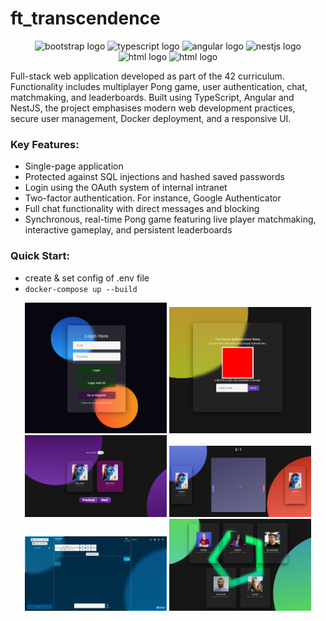 # ft_transcendence
<div align="center">
	<img src="https://cdn.jsdelivr.net/gh/devicons/devicon/icons/bootstrap/bootstrap-original.svg" height="30" alt="bootstrap  logo"  />
	<img src="https://cdn.jsdelivr.net/gh/devicons/devicon/icons/typescript/typescript-original.svg" height="30" alt="typescript  logo"  />
	<img src="https://cdn.jsdelivr.net/gh/devicons/devicon/icons/angularjs/angularjs-original.svg" height="30" alt="angular  logo"  />
	<img src="https://cdn.jsdelivr.net/gh/devicons/devicon/icons/nestjs/nestjs-original.svg" height="30" alt="nestjs  logo"  />
	<img src="https://cdn.jsdelivr.net/gh/devicons/devicon/icons/html5/html5-original.svg" height="30" alt="html  logo"  />
	<img src="https://cdn.jsdelivr.net/gh/devicons/devicon/icons/docker/docker-original.svg" height="30" alt="html  logo"  />
</div>

Full-stack web application developed as part of the 42 curriculum. Functionality includes multiplayer Pong game, user authentication, chat, matchmaking, and leaderboards. 
Built using TypeScript, Angular and NestJS, the project emphasises modern web development practices, secure user management, Docker deployment, and a responsive UI.

### Key Features:
 - Single-page application
 - Protected against SQL injections and hashed saved passwords
 - Login using the OAuth system of internal intranet
 - Two-factor authentication. For instance, Google Authenticator
 - Full chat functionality with direct messages and blocking
 - Synchronous, real-time Pong game featuring live player matchmaking, interactive gameplay, and persistent leaderboards

### Quick Start:

  -  create & set config of .env file
  -  ```docker-compose up --build```

<p align="center">
  <img src="screenshots/00.png" width="45%" />
  <img src="screenshots/04.png" width="45%" /><br>
  <img src="screenshots/02.png" width="45%" />
  <img src="screenshots/05.png" width="45%" /><br>
  <img src="screenshots/06.png" width="45%" />
  <img src="screenshots/07.png" width="45%" /><br>
</p>
